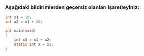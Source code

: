 ### Aşağıdaki bildirimlerden geçersiz olanları işaretleyiniz: 


```C
int x1 = 10;
int x2 = x1 + 20;

int main(void)
{
	int x3 = x1 + x2;
	static int x = x3;
}
```
